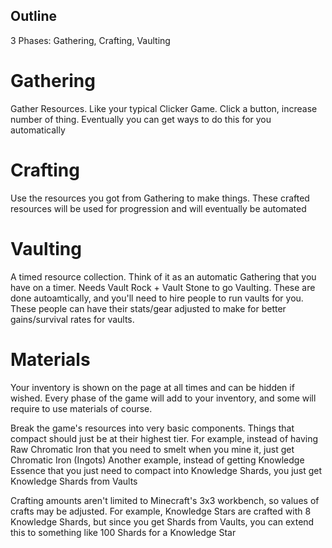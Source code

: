 ## Outline
3 Phases:
Gathering, Crafting, Vaulting

# Gathering
Gather Resources. Like your typical Clicker Game.
Click a button, increase number of thing.
Eventually you can get ways to do this for you automatically

# Crafting
Use the resources you got from Gathering to make things.
These crafted resources will be used for progression and will eventually be automated

# Vaulting
A timed resource collection. Think of it as an automatic Gathering that you have on a timer.
Needs Vault Rock + Vault Stone to go Vaulting.
These are done autoamtically, and you'll need to hire people to run vaults for you.
These people can have their stats/gear adjusted to make for better gains/survival rates for vaults.


# Materials
Your inventory is shown on the page at all times and can be hidden if wished.
Every phase of the game will add to your inventory, and some will require to use materials of course.

Break the game's resources into very basic components. Things that compact should just be at their highest tier.
For example, instead of having Raw Chromatic Iron that you need to smelt when you mine it, just get Chromatic Iron (Ingots)
Another example, instead of getting Knowledge Essence that you just need to compact into Knowledge Shards, you just get Knowledge Shards from Vaults

Crafting amounts aren't limited to Minecraft's 3x3 workbench, so values of crafts may be adjusted.
For example, Knowledge Stars are crafted with 8 Knowledge Shards, but since you get Shards from Vaults, you can extend this to something like 100 Shards for a Knowledge Star